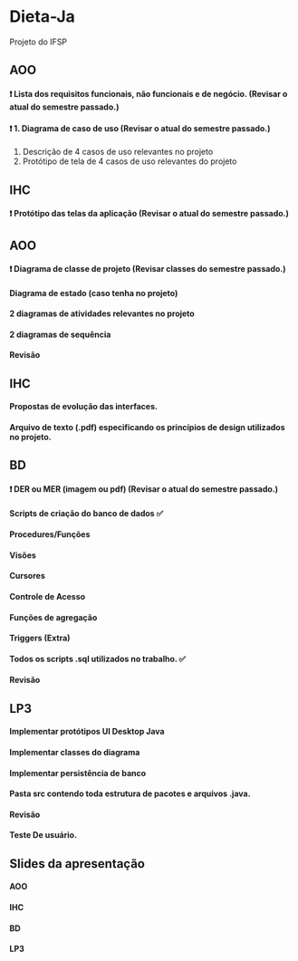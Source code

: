 # Dieta-Ja
Projeto do IFSP

## AOO
#### :heavy_exclamation_mark: Lista dos requisitos funcionais, não funcionais e de negócio. (Revisar o atual do semestre passado.)
#### :heavy_exclamation_mark: 1. Diagrama de caso de uso (Revisar o atual do semestre passado.)
  1. Descrição de 4 casos de uso relevantes no projeto
  1. Protótipo de tela de 4 casos de uso relevantes do projeto

##  IHC
#### :heavy_exclamation_mark: Protótipo das telas da aplicação (Revisar o atual do semestre passado.)

## AOO
#### :heavy_exclamation_mark: Diagrama de classe de projeto (Revisar classes do semestre passado.)
#### Diagrama de estado (caso tenha no projeto)
#### 2 diagramas de atividades relevantes no projeto
#### 2 diagramas de sequência
#### Revisão

##  IHC
#### Propostas de evolução das interfaces.
#### Arquivo de texto (.pdf) especificando os princípios de design utilizados no projeto.


## BD
#### :heavy_exclamation_mark: DER ou MER (imagem ou pdf) (Revisar o atual do semestre passado.)
#### Scripts de criação do banco de dados :white_check_mark:
#### Procedures/Funções
#### Visões
#### Cursores
#### Controle de Acesso
#### Funções de agregação 
#### Triggers (Extra)
#### Todos os scripts .sql utilizados no trabalho. :white_check_mark:
#### Revisão

## LP3
#### Implementar protótipos UI Desktop Java
#### Implementar classes do diagrama 
#### Implementar persistência de banco
#### Pasta src contendo toda estrutura de pacotes e arquivos .java.
#### Revisão
#### Teste De usuário.

## Slides da apresentação
#### AOO
#### IHC
#### BD
#### LP3
